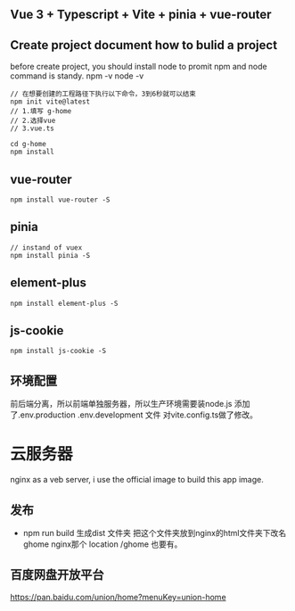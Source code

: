 ## Vue 3 + Typescript + Vite + pinia + vue-router

## Create project document how to bulid a project
  before create project, you should install node to promit npm and node command is standy.
  npm -v
  node -v<br />

    // 在想要创建的工程路径下执行以下命令，3到6秒就可以结束
    npm init vite@latest
    // 1.填写 g-home
    // 2.选择vue
    // 3.vue.ts
    
    cd g-home
    npm install

## vue-router
  
    npm install vue-router -S

## pinia
    // instand of vuex
    npm install pinia -S

## element-plus
    npm install element-plus -S

## js-cookie
    npm install js-cookie -S

## 环境配置
  前后端分离，所以前端单独服务器，所以生产环境需要装node.js
  添加了.env.production .env.development 文件
  对vite.config.ts做了修改。

# 云服务器
  nginx as a veb server, i use the official image to build this app image.

## 发布
 - npm run build 生成dist 文件夹
    把这个文件夹放到nginx的html文件夹下改名ghome
    nginx那个 location /ghome 也要有。

## 百度网盘开放平台
https://pan.baidu.com/union/home?menuKey=union-home








  

